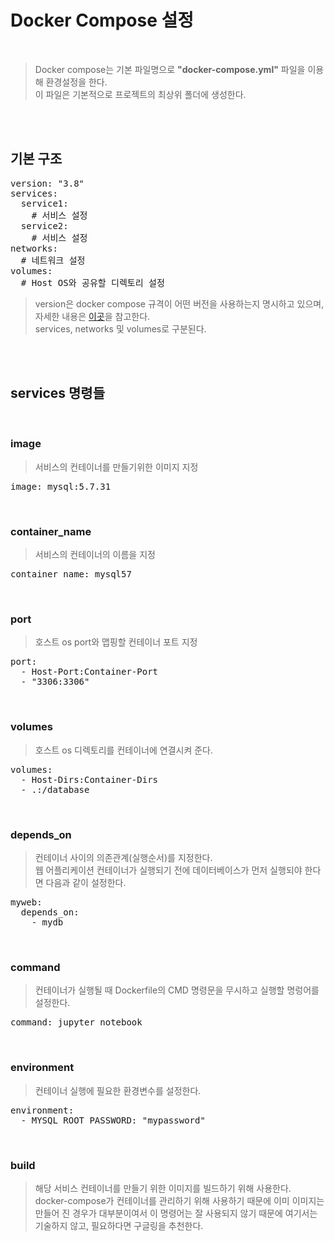 # Docker Compose 설정
</br>

> Docker compose는 기본 파일명으로 **"docker-compose.yml"** 파일을 이용해 환경설정을 한다.</br>
> 이 파일은 기본적으로 프로젝트의 최상위 폴더에 생성한다.

</br></br>

## 기본 구조
<pre>version: "3.8"
services:
  service1:
    # 서비스 설정
  service2:
    # 서비스 설정
networks:
  # 네트워크 설정
volumes:
  # Host OS와 공유할 디렉토리 설정</pre>
  
> version은 docker compose 규격이 어떤 버전을 사용하는지 명시하고 있으며, 자세한 내용은 [이곳](https://docs.docker.com/compose/compose-file/)을 참고한다.</br>
> services, networks 및 volumes로 구분된다.

</br></br>

## services 명령들
</br>

### image
> 서비스의 컨테이너를 만들기위한 이미지 지정
<pre>image: mysql:5.7.31</pre>
</br>

### container_name
> 서비스의 컨테이너의 이름을 지정
<pre>container_name: mysql57</pre>
</br>

### port
> 호스트 os port와 맵핑할 컨테이너 포트 지정
<pre>port:
  - Host-Port:Container-Port
  - "3306:3306"</pre>
</br>

### volumes
> 호스트 os 디렉토리를 컨테이너에 연결시켜 준다.
<pre>volumes:
  - Host-Dirs:Container-Dirs
  - .:/database</pre>
</br>

### depends_on
> 컨테이너 사이의 의존관계(실행순서)를 지정한다.</br>
> 웹 어플리케이션 컨테이너가 실행되기 전에 데이터베이스가 먼저 실행되야 한다면 다음과 같이 설정한다.
<pre>myweb:
  depends_on:
    - mydb</pre>
</br>

### command
> 컨테이너가 실행될 때 Dockerfile의 CMD 명령문을 무시하고 실행할 명렁어를 설정한다.
<pre>command: jupyter notebook</pre>
</br>

### environment
> 컨테이너 실행에 필요한 환경변수를 설정한다.
<pre>environment:
  - MYSQL_ROOT_PASSWORD: "mypassword"</pre>
</br>

### build
> 해당 서비스 컨테이너를 만들기 위한 이미지를 빌드하기 위해 사용한다.</br>
> docker-compose가 컨테이너를 관리하기 위해 사용하기 때문에 이미 이미지는 만들어 진 경우가 대부분이여서 이 명령어는 잘 사용되지 않기 때문에 여기서는 기술하지 않고, 필요하다면 구글링을 추천한다.
</br>
